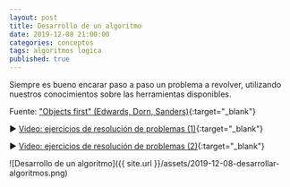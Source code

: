 ```yaml
---
layout: post
title: Desarrollo de un algoritmo
date: 2019-12-08 21:00:00
categories: conceptos
tags: algoritmos logica
published: true
---
```


Siempre es bueno encarar paso a paso un problema a revolver, utilizando nuestros conocimientos sobre las herramientas disponibles.

Fuente: ["Objects first" (Edwards, Dorn, Sanders)](http://sofia.cs.vt.edu/cs1114-ebooklet/){:target="_blank"}

▶️ [Video: ejercicios de resolución de problemas (1)](https://youtu.be/wv1VFXgZbV0){:target="_blank"}

▶️ [Video: ejercicios de resolución de problemas (2)](https://www.youtube.com/watch?v=DqXFtylWI10){:target="_blank"}

![Desarrollo de un algoritmo]({{ site.url }}/assets/2019-12-08-desarrollar-algoritmos.png)

